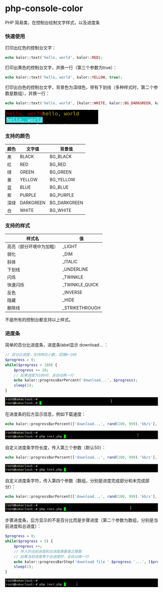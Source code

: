 # php-console-color
 PHP 简易类，在控制台绘制文字样式，以及进度条

### 快速使用

打印出红色的控制台文字：

```php
echo kalor::text('hello, world', kalor::RED);
```

打印出黄色的控制台文字，并换一行（第三个参数为true）：

```php
echo kalor::text('hello, world', kalor::YELLOW, true);
```

打印出白色的控制台文字，背景色为深绿色，带有下划线（多种样式时，第二个参数是数组），并换一行：

```php
echo kalor::text('hello, world', [kalor::WHITE, kalor::BG_DARKGREEN, kalor::_UNDERLINE], true);
```

![](https://raw.githubusercontent.com/idiotbaka/php-console-color/main/image/1.png)

### 支持的颜色

| 颜色 | 文字值    | 背景值       |
| ---- | --------- | ------------ |
| 黑   | BLACK     | BG_BLACK     |
| 红   | RED       | BG_RED       |
| 绿   | GREEN     | BG_GREEN     |
| 黄   | YELLOW    | BG_YELLOW    |
| 蓝   | BLUE      | BG_BLUE      |
| 紫   | PURPLE    | BG_PURPLE    |
| 深绿 | DARKGREEN | BG_DARKGREEN |
| 白   | WHITE     | BG_WHITE     |

### 支持的样式

| 样式名                   | 值             |
| ------------------------ | -------------- |
| 高亮（部分环境中为加粗） | _LIGHT         |
| 弱化                     | _DIM           |
| 斜体                     | _ITALIC        |
| 下划线                   | _UNDERLINE     |
| 闪烁                     | _TWINKLE       |
| 快速闪烁                 | _TWINKLE_QUICK |
| 反色                     | _INVERSE       |
| 隐藏                     | _HIDE          |
| 删除线                   | _STRIKETHROUGH |

不是所有的控制台都支持以上样式。

### 进度条

简单的百分比进度条，进度条label显示 download... ：

```php
// 百分比进度，支持两位小数，范围0~100
$progress = 0;
while($progress < 100) {
    $progress += 10;
    // 如果进度为100时，会自动换一行
    echo kalor::progressBarPercent('download...', $progress);
    sleep(1);
}
```

![](https://raw.githubusercontent.com/idiotbaka/php-console-color/main/image/2.gif)



在进度条的后方显示信息，例如下载速度：

```php
echo kalor::progressBarPercent(['download...', rand(100, 999).'kb/s'], $progress);
```

![](https://raw.githubusercontent.com/idiotbaka/php-console-color/main/image/3.gif)



自定义进度条字符长度，传入第三个参数（默认50）：

```php
echo kalor::progressBarPercent(['download...', rand(100, 999).'kb/s'], $progress, 10);
```

![](https://raw.githubusercontent.com/idiotbaka/php-console-color/main/image/4.gif)



自定义进度条字符，传入第四个参数（数组，分别是进度完成部分和未完成部分）：

```php
echo kalor::progressBarPercent(['download...', rand(100, 999).'kb/s'], $progress, 50, ['>', '_']);
```

![](https://raw.githubusercontent.com/idiotbaka/php-console-color/main/image/5.gif)



步骤进度条，后方显示的不是百分比而是步骤进度（第二个参数为数组，分别是当前进度和总进度）：

```php
$progress = 0;
while($progress < 5) {
    $progress ++;
    // 传入的当前进度和总进度需要是正整数
    // 如果当前进度等于总进度时，会自动换一行
    echo kalor::progressBarStep('download file '.$progress.'...', [$progress, 5]);
    sleep(1);
}
```

![](https://raw.githubusercontent.com/idiotbaka/php-console-color/main/image/6.gif)